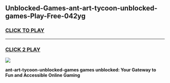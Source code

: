 
## Unblocked-Games-ant-art-tycoon-unblocked-games-Play-Free-042yg
<h3>
<a href="https://premium76.site?title=ant-art-tycoon-unblocked-games&ref=18A">CLICK TO PLAY</a></h3>
<hr>

<h3>
<a href="https://premium76.site?title=ant-art-tycoon-unblocked-games&ref=18A">CLICK 2 PLAY</a>
  
</h3>

<a href="https://premium76.site?title=ant-art-tycoon-unblocked-games&ref=18A"><img src="https://clearcache.store/games.png"></a>


**ant-art-tycoon-unblocked-games games unblocked: Your Gateway to Fun and Accessible Online Gaming**
